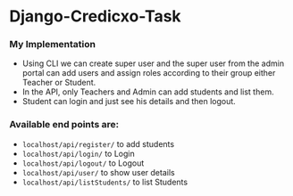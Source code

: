 # Django-Credicxo-Task

### My Implementation
- Using CLI we can create super user and the super user from the admin portal can add users and assign roles according to their group either Teacher or Student.
- In the API, only Teachers and Admin can add students and list them.
- Student can login and just see his details and then logout.
### Available end points are:
- `localhost/api/register/` to add students
- `localhost/api/login/` to Login
- `localhost/api/logout/` to Logout
- `localhost/api/user/` to show user details
- `localhost/api/listStudents/` to list Students
